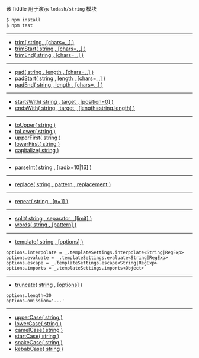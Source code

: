 该 fiddle 用于演示 `lodash/string` 模块

```sh
$ npm install
$ npm test
```

---

- [trim( string , [chars=␣] )](https://lodash.com/docs#trim)
- [trimStart( string , [chars=␣] )](https://lodash.com/docs#trimStart)
- [trimEnd( string , [chars=␣] )](https://lodash.com/docs#trimEnd)

---

- [pad( string , length , [chars=␣] )](https://lodash.com/docs#pad)
- [padStart( string , length , [chars=␣] )](https://lodash.com/docs#padStart)
- [padEnd( string , length , [chars=␣] )](https://lodash.com/docs#padEnd)

---

- [startsWith( string , target , [position=0] )](https://lodash.com/docs#startsWith)
- [endsWith( string , target , [length=string.length] )](https://lodash.com/docs#endsWith)

---

- [toUpper( string )](https://lodash.com/docs#toUpper)
- [toLower( string )](https://lodash.com/docs#toLower)
- [upperFirst( string )](https://lodash.com/docs#upperFirst)
- [lowerFirst( string )](https://lodash.com/docs#lowerFirst)
- [capitalize( string )](https://lodash.com/docs#capitalize)

---

- [parseInt( string , [radix=10|16] )](https://lodash.com/docs#parseInt)

---

- [replace( string , pattern , replacement )](https://lodash.com/docs#replace)

---

- [repeat( string , [n=1] )](https://lodash.com/docs#repeat)

---

- [split( string , separator , [limit] )](https://lodash.com/docs#split)
- [words( string , [pattern] )](https://lodash.com/docs#words)

---

- [template( string , [options] )](https://lodash.com/docs#template)

```
options.interpolate = _.templateSettings.interpolate<String|RegExp>
options.evaluate = _.templateSettings.evaluate<String|RegExp>
options.escape = _.templateSettings.escape<String|RegExp>
options.imports = _.templateSettings.imports<Object>
```

---

- [truncate( string , [options] )](https://lodash.com/docs#truncate)

```
options.length=30
options.omission='...'
```

---

- [upperCase( string )](https://lodash.com/docs#upperCase)
- [lowerCase( string )](https://lodash.com/docs#lowerCase)
- [camelCase( string )](https://lodash.com/docs#camelCase)
- [startCase( string )](https://lodash.com/docs#startCase)
- [snakeCase( string )](https://lodash.com/docs#snakeCase)
- [kebabCase( string )](https://lodash.com/docs#kebabCase)
